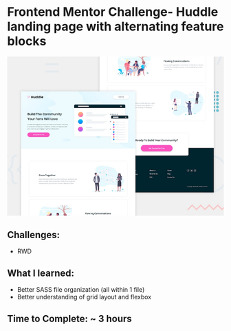 # Frontend Mentor Challenge- Huddle landing page with alternating feature blocks

![Design preview for the Huddle landing page with alternating feature blocks coding challenge](./design/desktop-preview.jpg)

## Challenges:

-  RWD

## What I learned:

-  Better SASS file organization (all within 1 file)
-  Better understanding of grid layout and flexbox

## Time to Complete: ~ 3 hours
